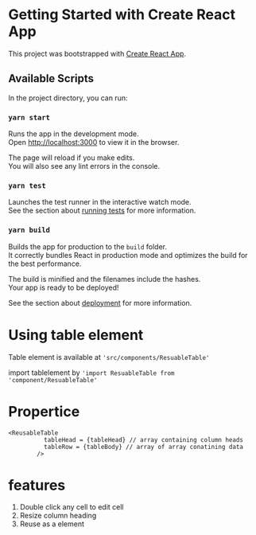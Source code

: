 # Getting Started with Create React App

This project was bootstrapped with [Create React App](https://github.com/facebook/create-react-app).

## Available Scripts

In the project directory, you can run:

### `yarn start`

Runs the app in the development mode.\
Open [http://localhost:3000](http://localhost:3000) to view it in the browser.

The page will reload if you make edits.\
You will also see any lint errors in the console.

### `yarn test`

Launches the test runner in the interactive watch mode.\
See the section about [running tests](https://facebook.github.io/create-react-app/docs/running-tests) for more information.

### `yarn build`

Builds the app for production to the `build` folder.\
It correctly bundles React in production mode and optimizes the build for the best performance.

The build is minified and the filenames include the hashes.\
Your app is ready to be deployed!

See the section about [deployment](https://facebook.github.io/create-react-app/docs/deployment) for more information.

# Using table element
Table element is available at `'src/components/ResuableTable'`

import tablelement by 
`'import ResuableTable from 'component/ResuableTable'`

# Propertice

```
<ReusableTable
          tableHead = {tableHead} // array containing column heads
          tableRow = {tableBody} // array of array conatining data
        />
```

# features
1. Double click any cell to edit cell
2. Resize column heading
3. Reuse as a element